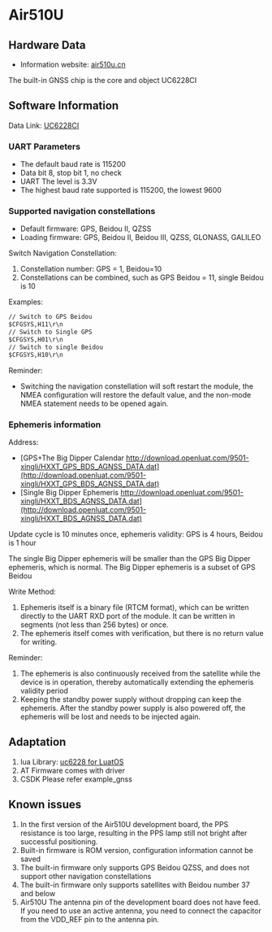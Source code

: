 # Air510U

## Hardware Data

* Information website: [air510u.cn](https://air510u.cn)

The built-in GNSS chip is the core and object UC6228CI

## Software Information

Data Link: [UC6228CI](https://www.unicorecomm.com/products/detail/41)

### UART Parameters

* The default baud rate is 115200
* Data bit 8, stop bit 1, no check
* UART The level is 3.3V
* The highest baud rate supported is 115200, the lowest 9600

### Supported navigation constellations

* Default firmware: GPS, Beidou II, QZSS
* Loading firmware: GPS, Beidou II, Beidou III, QZSS, GLONASS, GALILEO

Switch Navigation Constellation:

1. Constellation number: GPS = 1, Beidou=10
2. Constellations can be combined, such as GPS Beidou = 11, single Beidou is 10

Examples:

```txt
// Switch to GPS Beidou
$CFGSYS,H11\r\n
// Switch to Single GPS
$CFGSYS,H01\r\n
// Switch to single Beidou
$CFGSYS,H10\r\n
```

Reminder:

* Switching the navigation constellation will soft restart the module, the NMEA configuration will restore the default value, and the non-mode NMEA statement needs to be opened again.

### Ephemeris information

Address:

* [GPS+The Big Dipper Calendar http://download.openluat.com/9501-xingli/HXXT_GPS_BDS_AGNSS_DATA.dat](http://download.openluat.com/9501-xingli/HXXT_GPS_BDS_AGNSS_DATA.dat)
* [Single Big Dipper Ephemeris http://download.openluat.com/9501-xingli/HXXT_BDS_AGNSS_DATA.dat](http://download.openluat.com/9501-xingli/HXXT_BDS_AGNSS_DATA.dat)

Update cycle is 10 minutes once, ephemeris validity: GPS is 4 hours, Beidou is 1 hour

The single Big Dipper ephemeris will be smaller than the GPS Big Dipper ephemeris, which is normal. The Big Dipper ephemeris is a subset of GPS Beidou

Write Method:

1. Ephemeris itself is a binary file (RTCM format), which can be written directly to the UART RXD port of the module. It can be written in segments (not less than 256 bytes) or once.
2. The ephemeris itself comes with verification, but there is no return value for writing.

Reminder:

1. The ephemeris is also continuously received from the satellite while the device is in operation, thereby automatically extending the ephemeris validity period
2. Keeping the standby power supply without dropping can keep the ephemeris. After the standby power supply is also powered off, the ephemeris will be lost and needs to be injected again.

## Adaptation

1. lua Library: [uc6228 for LuatOS](https://github.com/wendal/luatos-lib-uc6228)
2. AT Firmware comes with driver
3. CSDK Please refer example_gnss

## Known issues

1. In the first version of the Air510U development board, the PPS resistance is too large, resulting in the PPS lamp still not bright after successful positioning.
2. Built-in firmware is ROM version, configuration information cannot be saved
3. The built-in firmware only supports GPS Beidou QZSS, and does not support other navigation constellations
4. The built-in firmware only supports satellites with Beidou number 37 and below
5. Air510U The antenna pin of the development board does not have feed. If you need to use an active antenna, you need to connect the capacitor from the VDD_REF pin to the antenna pin.
